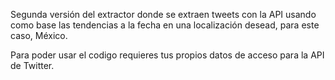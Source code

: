 Segunda versión del extractor donde se extraen tweets con la API usando como base las tendencias a la fecha en una localización desead, para este caso, México.

Para poder usar el codigo requieres tus propios datos de acceso para la API de Twitter.
